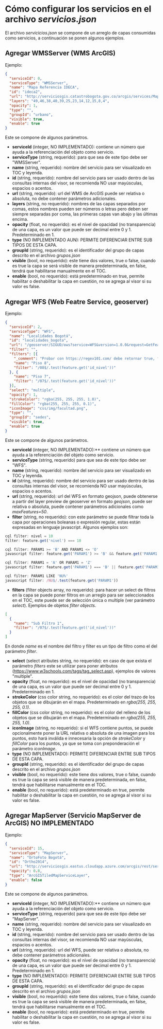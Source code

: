 # Cómo configurar los servicios en el archivo *servicios.json*
El archivo *servicicios.json* se compone de un arreglo de capas consumidas como servicios, a continuación se ponen algunos ejemplos.

## Agregar WMSServer (WMS ArcGIS)
Ejemplo:
```json
{
  "serviceId": 0,
  "serviceType": "WMSServer",
  "name": "Mapa Referencia IDECA",
  "id": "ideca2",
  "url": "http://serviciosgis.catastrobogota.gov.co/arcgis/services/Mapa_Referencia/Mapa_Referencia/MapServer/WMSServer",
  "layers": "49,46,38,40,39,25,23,14,12,15,8,4",
  "opacity": 1,
  "type": "",
  "groupId": "urbano",
  "visible": true,
  "enable": true
}
```
Este se compone de algunos parámetros.

 - **serviceId** (integer, NO IMPLEMENTADO): contiene un número que ayuda a la referenciación del objeto como servicio.
 - **serviceType** (string, requerido): para que sea de este tipo debe ser "WMSServer".
 - **name** (string, requerido): nombre del servicio para ser visualizado en TOC y leyenda.
 - **id** (string, requerido): nombre del servicio para ser usado dentro de las consultas internas del visor, se recomienda NO usar mayúsculas, espacios o acentos.
 - **url** (string, requerido): url del WMS de ArcGIS puede ser relativa o absoluta, no debe contener parámetros adicionales.
 - **layers** (string, no requerido): nombres de las capas separados por comas, estos nombres pueden ser números o letras pero deben ser siempre separadas por coma, las primeras capas van abajo y las últimas encima.
 - **opacity** (float, no requerido): es el nivel de opacidad (no transparencia) de una capa, es un valor que puede ser decimal entre 0 y 1. Predeterminado en 1.
 - **type** (NO IMPLEMENTADO AUN): PERMITE DIFERENCIAR ENTRE SUB TIPOS DE ESTA CAPA.
 - **groupId** (string, requerido): es el identificador del grupo de capas descrito en el archivo *grupos.json*
 - **visible** (bool, no requerido): este tiene dos valores, true o false, cuando es true la capa se será visible de manera predeterminada, en false, tendrá que habilitarse manualmente en el TOC.
 - **enable** (bool, no requerido): está predeterminado en true, permite habilitar o deshabilitar la capa en cuestión, no se agrega al visor si su valor es false.

 ## Agregar WFS (Web Featre Service, geoserver)
 Ejemplo:
 ```json
 {
   "serviceId": 2,
   "serviceType": "WFS",
   "name": "Localidades Bogotá",
   "id": "localidades_bogota",
   "url": "/geoserver/SIGUD/ows?service=WFS&version=1.0.0&request=GetFeature&typename=SIGUD:Localidades&outputFormat=application%2Fjson",
   "filter": "",
   "filters": [{
     "_comment": "Probar con https://regex101.com/ debe retornar true, false",
     "name": "Piso 8",
     "filter": "/08$/.test(feature.get('id_nivel'))"
   }, {
     "name": "Piso 7",
     "filter": "/07$/.test(feature.get('id_nivel'))"
   }],
   "select": "multiple",
   "opacity": 1,
   "strokeColor": "rgba(255, 255, 255, 1.0)",
   "fillColor": "rgba(255, 255, 255, 0.1)",
   "iconImage": "css/img/facultad.png",
   "type": "",
   "groupId": "sedes",
   "visible": true,
   "enable": true
 }
```
Este se compone de algunos parámetros.

- **serviceId** (integer, NO IMPLEMENTADO):** contiene un número que ayuda a la referenciación del objeto como servicio.
- **serviceType** (string, requerido) para que sea de este tipo debe ser "WFS".
- **name** (string, requerido): nombre del servicio para ser visualizado en TOC y leyenda.
- **id** (string, requerido): nombre del servicio para ser usado dentro de las consultas internas del visor, se recomienda NO usar mayúsculas, espacios o acentos.
- **url** (string, requerido): url del WFS en formato geojson, puede obtenerse a partir del layer preview de geoserver en formato *geojson*, puede ser relativa o absoluta, puede contener parámetros adicionales como *maxFeatures=50*.
- **filter** (string, no requerido): con este parámetro se puede filtrar toda la capa por operaciones boleanas o expresión regular, estas están expresadas en lenguaje javascript. Algunos ejemplos son:
```js
cql filter: nivel = 10
filter: feature.get('nivel') === 10
```
```js
cql filter: PARAM1 >= 'B' AND PARAM1 <= 'O'
javascript filter: feature.get('PARAM1') >= 'B' && feature.get('PARAM1') <= '0'
```
```js
cql filter: PARAM1 = 'A' OR PARAM1 = 'Z'
javascript filter: feature.get('PARAM1') === 'B' || feature.get('PARAM1') === 'Z'
```
```js
cql filter: PARAM1 LIKE 'NU%'
javascript filter: /NU$/.test(feature.get('PARAM1'))
```
- **filters** (filter objects array, no requerido): para hacer un select de filtros en la capa se puede poner filtros en un arreglo para ser seleccionados en el TOC, este puede ser de selección única o multiple (ver parámetro *select*). Ejemplos de objetos *filter objects*.
```json
[
  {
    "name": "Sub Filtro 1",
    "filter": "/07$/.test(feature.get('id_nivel'))"
  }
]
```
En donde *name* es el nombre del filtro y filter es un tipo de filtro como el del parámetro *filter*.
- **select** (select atributes string, no requerido): en caso de que exista el parámetro *filters* este se utilizar para poner  atributos (https://www.w3schools.com/tags/tag_select.asp), ejemplos de valores "multiple".
- **opacity** (float, no requerido): es el nivel de opacidad (no transparencia) de una capa, es un valor que puede ser decimal entre 0 y 1. Predeterminado en 1.
- **strokeColor** (css color string, no requerido): es el color del trazo de los objetos que se dibujarán en el mapa. Predeterminado en *rgba(255, 255, 255, 0.1)*.
- **fillColor** (css color string, no requerido): es el color del relleno de los objetos que se dibujarán en el mapa. Predeterminado en *rgba(255, 255, 255, 1.0)*.
- **iconImage** (string, no requerido): si el WFS contiene puntos, se puede opcionalmente poner la URL relativa o absoluta de una imagen para los puntos, esto hará inválida e innecesaria la opción de *strokeColor* y *fillColor* para los puntos, ya que se toma con preponderación el parámetro *iconImage*.
- **type** (NO IMPLEMENTADO): PERMITE DIFERENCIAR ENTRE SUB TIPOS DE ESTA CAPA.
- **groupId** (string, requerido): es el identificador del grupo de capas descrito en el archivo *grupos.json*
- **visible** (bool, no requerido): este tiene dos valores, true o false, cuando es true la capa se será visible de manera predeterminada, en false, tendrá que habilitarse manualmente en el TOC.
- **enable** (bool, no requerido): está predeterminado en true, permite habilitar o deshabilitar la capa en cuestión, no se agrega al visor si su valor es false.

## Agregar MapServer (Servicio MapServer de ArcGIS) NO IMPLEMENTADO
Ejemplo:
```json
{
  "serviceId": 15,
  "serviceType": "MapServer",
  "name": "OrtoFoto Bogotá",
  "id": "Ortho2014",
  "url": "http://serviciosgis.eastus.cloudapp.azure.com/arcgis/rest/services/Imagenes/Ortho2014/MapServer",
  "opacity": 0.8,
  "type": "ArcGISTiledMapServiceLayer",
  "enable": false
}
```
Este se compone de algunos parámetros.

- **serviceId** (integer, NO IMPLEMENTADO):** contiene un número que ayuda a la referenciación del objeto como servicio.
- **serviceType** (string, requerido) para que sea de este tipo debe ser "MapServer".
- **name** (string, requerido): nombre del servicio para ser visualizado en TOC y leyenda.
- **id** (string, requerido): nombre del servicio para ser usado dentro de las consultas internas del visor, se recomienda NO usar mayúsculas, espacios o acentos.
- **url** (string, requerido): url del WFS, puede ser relativa o absoluta, no debe contener parámetros adicionales.
- **opacity** (float, no requerido): es el nivel de opacidad (no transparencia) de una capa, es un valor que puede ser decimal entre 0 y 1. Predeterminado en 1.
- **type** (NO IMPLEMENTADO): PERMITE DIFERENCIAR ENTRE SUB TIPOS DE ESTA CAPA.
- **groupId** (string, requerido): es el identificador del grupo de capas descrito en el archivo *grupos.json*
- **visible** (bool, no requerido): este tiene dos valores, true o false, cuando es true la capa se será visible de manera predeterminada, en false, tendrá que habilitarse manualmente en el TOC.
- **enable** (bool, no requerido): está predeterminado en true, permite habilitar o deshabilitar la capa en cuestión, no se agrega al visor si su valor es false.
